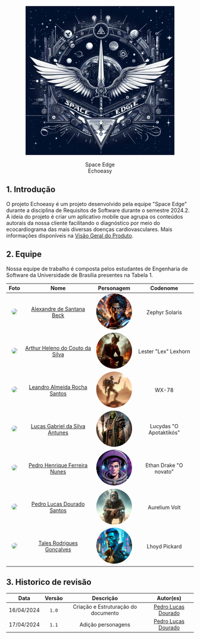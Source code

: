 <center>
<img id= "logo" width="400px" src= "https://raw.githubusercontent.com/mdsreq-fga-unb/2024.1-Echoeasy/gitpages/docs/assets/imgs/brasao.jpg">

<span class="fonte-titulo">Space Edge <br> Echoeasy </span>

</center>

## 1. Introdução

O projeto Echoeasy é um projeto desenvolvido pela equipe "Space Edge" durante a disciplina de Requisitos de Software durante o semestre 2024.2. A ideia do projeto é criar um aplicativo mobile que agrupa os conteúdos autorais da nossa cliente facilitando o diagnóstico por meio do ecocardiograma das mais diversas doenças cardiovasculares. Mais informações disponíveis na [Visão Geral do Produto](./visao_geral_do_produto.md).

## 2. Equipe

Nossa equipe de trabalho é composta pelos estudantes de Engenharia de Software da Universidade de Brasília presentes na Tabela 1.

|                                                               Foto                                                               |                                Nome                                 |                                                                                 Personagem                                                                                  |        Codenome         |
| :------------------------------------------------------------------------------------------------------------------------------: | :-----------------------------------------------------------------: | :-------------------------------------------------------------------------------------------------------------------------------------------------------------------------: | :---------------------: |
|        [<img style="border-radius: 50%;" width="100px" src="https://github.com/zzzBECK.png">](https://github.com/zzzBECK)        |       [Alexandre de Santana Beck](https://github.com/zzzBECK)       |     <img style="border-radius: 50%;" width="100px" src="https://raw.githubusercontent.com/mdsreq-fga-unb/2024.1-Echoeasy/gitpages/docs/assets/imgs/ZephyrSolaris.png">      |     Zephyr Solaris      |
|  [<img style="border-radius: 50%;" width="100px" src="https://github.com/arthur-heleno.png">](https://github.com/arthur-heleno)  | [Arthur Heleno do Couto da Silva](https://github.com/arthur-heleno) |     <img style="border-radius: 50%;" width="100px" src="https://raw.githubusercontent.com/mdsreq-fga-unb/2024.1-Echoeasy/gitpages/docs/assets/imgs/LesterLexhorn.jpeg">     |  Lester "Lex" Lexhorn   |
|        [<img style="border-radius: 50%;" width="100px" src="https://github.com/LeanArs.png">](https://github.com/LeanArs)        |     [Leandro Almeida Rocha Santos](https://github.com/LeanArs)      |         <img style="border-radius: 50%;" width="100px" src="https://raw.githubusercontent.com/mdsreq-fga-unb/2024.1-Echoeasy/gitpages/docs/assets/imgs/WX-78.jpeg">         |          WX-78          |
| [<img style="border-radius: 50%;" width="100px" src="https://github.com/LucasGSAntunes.png">](https://github.com/LucasGSAntunes) | [Lucas Gabriel da Silva Antunes](https://github.com/LucasGSAntunes) |        <img style="border-radius: 50%;" width="100px" src="https://raw.githubusercontent.com/mdsreq-fga-unb/2024.1-Echoeasy/gitpages/docs/assets/imgs/Lucydas.jpg">         | Lucydas "O Apotaktikós" |
|   [<img style="border-radius: 50%;" width="100px" src="https://github.com/PedroHhenriq.png">](https://github.com/PedroHhenriq)   |  [Pedro Henrique Ferreira Nunes](https://github.com/PedroHhenriq)   |     <img style="border-radius: 50%;" width="100px" src="https://raw.githubusercontent.com/mdsreq-fga-unb/2024.1-Echoeasy/gitpages/docs/assets/imgs/Ethan%20Drake.jfif">     | Ethan Drake "O novato"  |
|      [<img style="border-radius: 50%;" width="100px" src="https://github.com/lucasdray.png">](https://github.com/lucasdray)      |     [Pedro Lucas Dourado Santos](https://github.com/lucasdray)      | <img style="border-radius: 50%;" width="100px" src="https://raw.githubusercontent.com/mdsreq-fga-unb/2024.1-Echoeasy/gitpages/docs/assets/imgs/Aurelium%20Explorador.jpeg"> |      Aurelium Volt      |
|        [<img style="border-radius: 50%;" width="100px" src="https://github.com/TalesRG.png">](https://github.com/TalesRG)        |       [Tales Rodrigues Gonçalves](https://github.com/TalesRG)       |     <img style="border-radius: 50%;" width="100px" src="https://raw.githubusercontent.com/mdsreq-fga-unb/2024.1-Echoeasy/gitpages/docs/assets/imgs/Lhoyd-Pickard.png">      |      Lhoyd Pickard      |

## 3. Historico de revisão

|    Data    | Versão |              Descrição              |                      Autor(es)                      |
| :--------: | :----: | :---------------------------------: | :-------------------------------------------------: |
| 16/04/2024 | `1.0`  | Criação e Estruturação do documento | [Pedro Lucas Dourado](https://github.com/lucasdray) |
| 17/04/2024 | `1.1`  |         Adição personagens          | [Pedro Lucas Dourado](https://github.com/lucasdray) |

